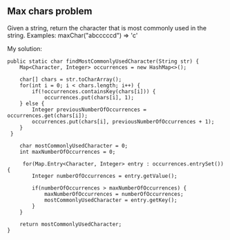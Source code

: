 ## Max chars problem
Given a string, return the character that is most commonly used in the string. 
Examples:
maxChar("abcccccd") => 'c'

My solution:

    public static char findMostCommonlyUsedCharacter(String str) {  
        Map<Character, Integer> occurrences = new HashMap<>();  
      
	    char[] chars = str.toCharArray();  
	    for(int i = 0; i < chars.length; i++) {  
	        if(!occurrences.containsKey(chars[i])) {  
                occurrences.put(chars[i], 1);  
	    } else {     
	        Integer previousNumberOfOccurrences = occurrences.get(chars[i]);  
		    occurrences.put(chars[i], previousNumberOfOccurrences + 1);  
	    }  
     }  
      
        char mostCommonlyUsedCharacter = 0;  
	    int maxNumberOfOccurrences = 0;  
      
	     for(Map.Entry<Character, Integer> entry : occurrences.entrySet()) {  
            Integer numberOfOccurrences = entry.getValue();  
      
		    if(numberOfOccurrences > maxNumberOfOccurrences) {  
                maxNumberOfOccurrences = numberOfOccurrences;  
			    mostCommonlyUsedCharacter = entry.getKey();  
		    }  
        }  
      
        return mostCommonlyUsedCharacter;  
    }

